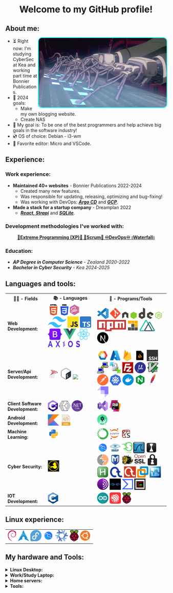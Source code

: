 <h1 align="center">Welcome to my GitHub profile!</h1>
<h2>About me:</h2>
<img style="max-width: 100%; display: inline-block; border-radius: 10px !important; box-shadow: 0 0 2px 2px cyan !important;" align="right" alt="GIF" src="pics/GITS-typing.gif" width="400"/>

- ⏳ Right now: I'm studying CyberSec at Kea and working part time at Bonnier Publications.
- 📖 2024 goals: 
  * Make my own blogging website.
  * Create NAS
- 🚀 My goal is: To be one of the best programmers and help achieve big goals in the software industry!
- 💿 OS of choice: Debian - i3-wm
- 📝 Favorite editor: Micro and VSCode.

## Experience:
### Work experience:
 * **Maintained 40+ websites** - Bonnier Publications 2022-2024
    - Created many new features.
    - Was responsible for updating, releasing, optimizing and bug-fixing!
    - Was working with DevOps: <u>***Argo CD***</u> and <u>***GCP***</u>.
 * **Made a stack for a startup company** - Dreamplan 2022
    - <u>***React, Strapi***</u> and <u>***SQLite***</u>.  
### Development methodologies I've worked with:

<p align="center" style="font-weight: bold;">
<a href="https://en.wikipedia.org/wiki/Extreme_programming">💢Extreme Programming (XP)💢 </a>
<a href="https://en.wikipedia.org/wiki/Scrum_(software_development)"> 🔄Scrum🔄 </a>
<a href="https://en.wikipedia.org/wiki/DevOps"> ♾️DevOps♾️ </a>
<a href="https://en.wikipedia.org/wiki/Waterfall_model"> 💧Waterfall💧</a>
</p>

### Education:
* ***AP Degree in Computer Science*** - *Zealand 2020-2022*
* ***Bachelor in Cyber Security*** - *Kea 2024-2025*
## Languages and tools:
<table>
  <tr>
    <th>👨‍💻 - Fields</th>
    <th>📚 - Languages</th>
    <th>💾 - Programs/Tools</th>
  </tr>
  <tr>
    <td><b>Web Development:</b></td>
    <td>
<code><a href = "https://en.wikipedia.org/wiki/HTML5"><img height="35" src="icons/HTML5.svg"></a></code>
<code><a href = "https://en.wikipedia.org/wiki/CSS"><img height="35" src="icons/CSS.svg"></a></code>
<code><a href = "https://sass-lang.com/"><img height="35" src="icons/sass.svg"></a></code>
<code><a href = "https://tailwindcss.com"><img height="35" src="icons/tailwind.svg"></a></code>
<code><a href = "https://en.wikipedia.org/wiki/JavaScript"><img height="35" src="icons/js.svg"></a></code>
<code><a href = "https://www.typescriptlang.org/"><img height="35" src="icons/ts.svg"></a></code>
<code><a href = "https://getbootstrap.com/"><img height="35" src="icons/bootstrap.svg"></a></code>
<code><a href = "https://vuejs.org/"><img height="35" src="icons/Vue.svg"></a></code>
<code><a href = "https://reactjs.org/"><img height="35" src="icons/react.svg"></a></code>
<code><a href = "https://axios-http.com/"><img height="20" width="100" src="icons/axios.svg"></a></code>
    </td>
    <td> 
<code><a href = "https://code.visualstudio.com/"><img height="35" src="icons/vscode.svg"></a></code>
<code><a href = "https://git-scm.com/"><img height="35" src="icons/git.svg"></a></code>
<code><a href = "https://en.wikipedia.org/wiki/Node.js"><img height="35" src="icons/node.svg"></a></code>
<code><a href = "https://en.wikipedia.org/wiki/Npm_(software)"><img height="35" src="icons/npm.svg"></a></code>
<code><a href = "https://pnpm.io/"><img height="35" src="icons/pnpm.svg"></a></code>
<code><a href = "https://nuxtjs.org/"><img height="35" src="icons/nuxt.svg"></a></code>
<code><a href = "https://nextjs.org/"><img height="35" src="icons/nextjs.svg"></a></code>
    </td>
  </tr>	
  <tr>
    <td><b>Server/Api Development:</b></td>
    <td>
<code><a href = "https://en.wikipedia.org/wiki/Microsoft_SQL_Server"><img height="35" src="icons/mssql.png"></a></code>
<code><a href = "https://en.wikipedia.org/wiki/Bash_(Unix_shell)"><img height="35" src="icons/bash.svg"></a></code>
<code><a href = "https://www.sqlite.org"><img height="35" src="icons/sqlite.svg"></a></code>
    </td>
    <td> 
<code><a href = "https://cloud.google.com/"><img height="35" src="icons/GCP.svg"></a></code>
<code><a href = "https://azure.microsoft.com/en-us/"><img height="35" src="icons/azure.svg"></a></code>
<code><a href = "https://firebase.google.com/"><img height="35" src="icons/firebase.svg"></a></code>
<code><a href = "https://linux.die.net/man/8/iptables"><img height="35" src="icons/iptables.svg"></a></code>
<code><a href = "https://en.wikipedia.org/wiki/Secure_Shell"><img height="35" src="icons/ssh.svg"></a></code>
<code><a href = "https://www.putty.org/"><img height="35" src="icons/putty.svg"></a></code>
<code><a href = "https://winscp.net/eng/download.php"><img height="35" src="icons/winscp.png"></a></code>
<code><a href = "https://filezilla-project.org/"><img height="35" src="icons/filez.svg"></a></code>
<code><a href = "https://micro-editor.github.io/"><img height="35" src="icons/micro.png"></a></code>
<code><a href = "https://www.vim.org/"><img height="35" src="icons/vim.svg"></a></code>
<code><a href = "https://www.postman.com/"><img height="35" src="icons/postman.svg"></a></code>
<code><a href = "https://kubernetes.io/"><img height="35" src="icons/kubernetes.svg"></a></code>
<code><a href = "https://www.docker.com/why-docker/"><img height="35" src="icons/docker.svg"></a></code>
<code><a href = "https://en.wikipedia.org/wiki/Nginx"><img height="35" src="icons/nginx.svg"></a></code>
<code><a href = "https://httpd.apache.org/ABOUT_APACHE.html"><img height="35" src="icons/apache.svg"></a></code>
<code><a href = "https://strapi.io"><img height="35" src="icons/strapi.svg"></a></code>
    </td>
  </tr>
  <tr>
    <td><b>Client Software Development:</b></td>
    <td>
<code><a href = "https://en.wikipedia.org/wiki/C_Sharp_(programming_language)"><img height="35" src="icons/csharp.svg"></a></code>
<code><a href = "https://en.wikipedia.org/wiki/Extensible_Application_Markup_Language"><img height="35" src="icons/xaml.svg"></a></code>
<code><a href = "https://dotnet.microsoft.com/en-us/"><img height="35" src="icons/dotnetcore.svg"></a></code>
    </td>
    <td>
<code><a href = "https://visualstudio.microsoft.com/vs/enterprise/"><img height="35" src="icons/vsstudio.svg"></a></code>
<code><a href = "https://www.jetbrains.com/resharper/"><img height="35" src="icons/resharper.webp"></a></code>
    </td>
  </tr>
  <tr>
    <td><b>Android Development:</b></td>
    <td> 
<code><a href = "https://kotlinlang.org/"><img height="35" src="icons/kotlin.svg"></a></code>
<code><a href = "https://en.wikipedia.org/wiki/XML"><img height="35" src="icons/xml.svg"></a></code>  
    </td>
    <td> 
<code><a href = "https://developer.android.com/studio"><img height="35" src="icons/andstud.svg"></a></code>
    </td>
  </tr>
  <tr>
    <td><b>Machine Learning:</b></td>
    <td> 
<code><a href = "https://www.python.org/"><img height="35" src="icons/python.svg"></a></code>
    </td>
    <td>
<code><a href = "https://www.anaconda.com/products/individual"><img height="35" src="icons/anaconda.svg"></a></code>
<code><a href = "https://jupyter.org/"><img height="35" src="icons/jypiter.svg"></a></code>
<code><a href = "https://www.spyder-ide.org/"><img height="35" src="icons/spyder.svg"></a></code>
    </td>
  </tr>
  <tr>
    <td><b>Cyber Security:</b></td>
    <td>
<code><a href = "https://docs.hak5.org/hc/en-us/articles/360010555153-Ducky-Script-the-USB-Rubber-Ducky-language"><img height="35" src="icons/rubberduck.png"></a></code>
    </td>
    <td>
<code><a href = "https://www.kali.org/"><img height="35" src="icons/kali.svg"></a></code>
<code><a href = "https://nmap.org/"><img height="35" src="icons/nmap.png"></a></code>
<code><a href = "https://scapy.net/"><img height="35" src="icons/scapy.png"></a></code>
<code><a href = "https://www.wireshark.org/"><img height="35" src="icons/wireshark.svg"></a></code>
<code><a href = "https://hashcat.net/hashcat/"><img height="35" src="icons/hashcat.png"></a></code>
<code><a href = "https://portswigger.net/burp"><img height="35" src="icons/burp.svg"></a></code>
<code><a href = "https://www.metasploit.com/"><img height="35" src="icons/metasploit.svg"></a></code>
<code><a href = "https://www.openssh.com/"><img height="35" src="icons/openssh.png"></a></code>
<code><a href = "https://www.openssl.org/"><img height="35" src="icons/openssl.png"></a></code>
<code><a href = "https://qtox.github.io/"><img height="35" src="icons/qtox.svg"></a></code>
<code><a href = "https://www.autohotkey.com/"><img height="35" src="icons/ahk.png"></a></code>
<code><a href = "https://www.cryptool.org/en/ct1/"><img height="35" src="icons/crypt1.png"></a></code>
<code><a href = "https://www.cryptool.org/en/ct2/"><img height="35" src="icons/crypt2.png"></a></code>
<code><a href = "https://www.vmware.com/"><img height="35" src="icons/vmware.svg"></a></code>
<code><a href = "https://www.virtualbox.org/"><img height="35" src="icons/vbox.jpeg"></a></code>
<code><a href = "https://en.wikipedia.org/wiki/Tor_(network)"><img height="35" src="icons/tor.svg"></a></code>
<code><a href = "https://malduino.com/"><img height="35" src="icons/malduino.jpg"></a></code>
<code><a href = "https://www.virustotal.com/gui/home/upload"><img height="35" src="icons/virustotal.svg"></a></code>
<code><a href = "https://en.wikipedia.org/wiki/Cain_and_Abel_(software)"><img height="35" src="icons/cainabel.jpg"></a></code>
<!-- <code><a href = ""><img height="35" src=""></a></code> -->
    </td>
  </tr>
  <tr>
    <td><b>IOT Development:</b></td>
    <td>
<code><a href = "https://en.wikipedia.org/wiki/C_(programming_language)"><img height="35" src="icons/C.svg"></a></code>
    </td>
    <td> 
<code><a href = "https://www.arduino.cc/"><img height="35" src="icons/arduino.svg"></a></code>
    <code><a href = "https://www.espressif.com/en/products/socs/esp32"><img height="35" src="icons/espressif.svg"></a></code>
<code><a href = "https://www.raspberrypi.org/"><img height="35" src="icons/rpi.png"></a></code>
    </td>
  </tr>
</table>

## Linux experience:
<table align="center">
<tr>
    <td>
<code><a href = "https://www.debian.org/"><img height="35" src="icons/debian.svg"></a></code>
<code><a href = "https://archlinux.org/"><img height="35" src="icons/arch.svg"></a></code> 
<code><a href = "https://fedoraproject.org/"><img height="35" src="icons/fedor.svg"></a></code>
<code><a href = "https://www.kali.org/"><img height="35" src="icons/kali.svg"></a></code>
<code><a href = "https://nixos.org/"><img height="35" src="icons/nixos.svg"></a></code>
<code><a href = "https://www.raspberrypi.com/software/"><img height="35" src="icons/rpi.png"></a></code>
<code><a href = "https://ubuntu.com/"><img height="35" src="icons/ubuntu.svg"></a></code>
    </td>
</tr>
</table>

## My hardware and Tools:
<details>
  <summary style="font-weight: bold;">Linux Desktop:</summary>
    <ul>
      <li><b>OS:</b> Arch + i3</li>
  		<li><b>Processor/CPU:</b> R9 5900X</li>
  		<li><b>Graphics Card/GPU:</b></li>
        <ol>
  			  <li>GTX 1660 Ti</li>
  				<li>GTX 750 Ti</li>
			  </ol>
  		<li><b>Memory/Ram:</b> 48GB 3600Mhz 16cl</li>
      <li><b>Storage:</b> Samsung PM9A1: R6500MB W4900MB</li>
      <li><b>Extra Storage:</b> 500GB SSD, 120GB SSD, 500GB HDD</li>
      <li><b>Monitors:</b></li>
			  <ol>
  				<li>32' 4K 60Hz</li>
          <li>24' 1080p 60Hz</li>
			  </ol>
		  <li><b>Cooling:</b></li>
        <ul>
  				<li><b>Thermal Paste:</b> T.G. Kryonaut (2*GPU & CPU)</li>
  				<li><b>Fans:</b> 4x Arctic BioniX P140 + 1x Pure Wings 2 140mm</li>
          <li><b>CPU Cooler:</b> NH-D15</li>
		    </ul>
	  </ul>
</details>
<details>
  <summary style="font-weight: bold;">Work/Study Laptop:</summary>
    <ul> 
      <li><b>T480</b> 16Gb i7-8550U</li>
    </ul>
</details>
<details>
  <summary style="font-weight: bold;">Home servers:</summary>
    <ul>
  		<li><b>Raspberry PI 4b</b> With 40mm fan - NAS</li>
  		<li><b>Raspberry PI 3b+</b> With 30mm fan - WebServer</li>
	  </ul>
</details>
<details>
  <summary style="font-weight: bold;">Tools:</summary>
    <ul>
  		<li><b>MalDuino Elite</b> 2GB SD Card
      <li><b>T450 i7-5600U</b> 12Gb for pen-testing</li>
	  </ul>
</details>
